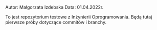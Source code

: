 Autor: Małgorzata Izdebska
Data: 01.04.2022r. 

To jest repozytorium testowe z Inżynierii Oprogramowania.
Będą tutaj pierwsze próby dotyczące commitów i branchy. 

